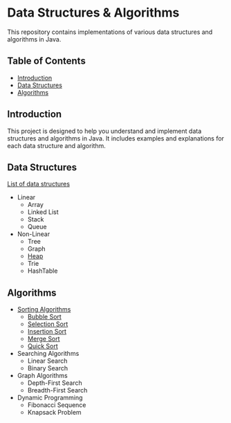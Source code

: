 # Data Structures & Algorithms
This repository contains implementations of various data structures and algorithms in Java.

## Table of Contents
- [Introduction](#introduction)
- [Data Structures](#data-structures)
- [Algorithms](#algorithms)

## Introduction
This project is designed to help you understand and implement data structures and algorithms in Java. It includes examples and explanations for each data structure and algorithm.

## Data Structures
[List of data structures](https://en.wikipedia.org/wiki/List_of_data_structures)
- Linear
  - Array
  - Linked List
  - Stack
  - Queue
- Non-Linear
  - Tree
  - Graph
  - [Heap](src/main/java/ua/infinity/dsa/structures/heap/Heap.java)
  - Trie
  - HashTable

## Algorithms
- [Sorting Algorithms](https://en.wikipedia.org/wiki/Sorting_algorithm)
    - [Bubble Sort](src/main/java/ua/infinity/dsa/algorithms/sorting/BubbleSort.java)
    - [Selection Sort](src/main/java/ua/infinity/dsa/algorithms/sorting/SelectionSort.java)
    - [Insertion Sort](src/main/java/ua/infinity/dsa/algorithms/sorting/InsertionSort.java)
    - [Merge Sort](src/main/java/ua/infinity/dsa/algorithms/sorting/MergeSort.java)
    - [Quick Sort](src/main/java/ua/infinity/dsa/algorithms/sorting/QuickSort.java)
- Searching Algorithms
    - Linear Search
    - Binary Search
- Graph Algorithms
    - Depth-First Search
    - Breadth-First Search
- Dynamic Programming
    - Fibonacci Sequence
    - Knapsack Problem
